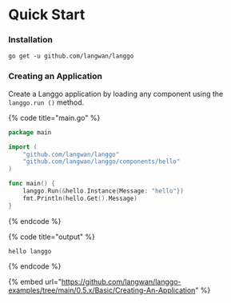 # Quick Start

### Installation

```shell
go get -u github.com/langwan/langgo
```

### Creating an Application

Create a Langgo application by loading any component using the `langgo.run ()` method.

{% code title="main.go" %}
```go
package main

import (
	"github.com/langwan/langgo"
	"github.com/langwan/langgo/components/hello"
)

func main() {
	langgo.Run(&hello.Instance{Message: "hello"})
	fmt.Println(hello.Get().Message)
}
```
{% endcode %}

{% code title="output" %}
```shell
hello langgo
```
{% endcode %}

{% embed url="https://github.com/langwan/langgo-examples/tree/main/0.5.x/Basic/Creating-An-Application" %}
